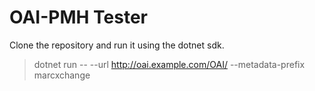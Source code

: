 # OAI-PMH Tester

Clone the repository and run it using the dotnet sdk.

> dotnet run -- --url http://oai.example.com/OAI/ --metadata-prefix marcxchange
